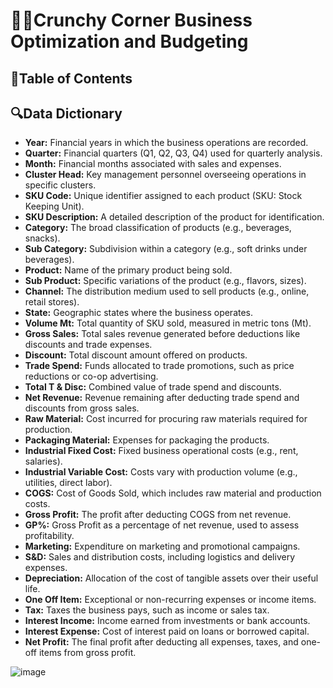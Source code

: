 # 🍔🍕Crunchy Corner Business Optimization and Budgeting 
## 📂Table of Contents

## 🔍Data Dictionary
- **Year:** Financial years in which the business operations are recorded.
- **Quarter:** Financial quarters (Q1, Q2, Q3, Q4) used for quarterly analysis.
- **Month:** Financial months associated with sales and expenses.
- **Cluster Head:** Key management personnel overseeing operations in specific clusters.
- **SKU Code:** Unique identifier assigned to each product (SKU: Stock Keeping Unit).
- **SKU Description:** A detailed description of the product for identification.
- **Category:** The broad classification of products (e.g., beverages, snacks).
- **Sub Category:** Subdivision within a category (e.g., soft drinks under beverages).
- **Product:** Name of the primary product being sold.
- **Sub Product:** Specific variations of the product (e.g., flavors, sizes).
- **Channel:** The distribution medium used to sell products (e.g., online, retail stores).
- **State:** Geographic states where the business operates.
- **Volume Mt:** Total quantity of SKU sold, measured in metric tons (Mt).
- **Gross Sales:** Total sales revenue generated before deductions like discounts and trade expenses.
- **Discount:** Total discount amount offered on products.
- **Trade Spend:** Funds allocated to trade promotions, such as price reductions or co-op advertising.
- **Total T & Disc:** Combined value of trade spend and discounts.
- **Net Revenue:** Revenue remaining after deducting trade spend and discounts from gross sales.
- **Raw Material:** Cost incurred for procuring raw materials required for production.
- **Packaging Material:** Expenses for packaging the products.
- **Industrial Fixed Cost:** Fixed business operational costs (e.g., rent, salaries).
- **Industrial Variable Cost:** Costs vary with production volume (e.g., utilities, direct labor).
- **COGS:** Cost of Goods Sold, which includes raw material and production costs.
- **Gross Profit:** The profit after deducting COGS from net revenue.
- **GP%:** Gross Profit as a percentage of net revenue, used to assess profitability.
- **Marketing:** Expenditure on marketing and promotional campaigns.
- **S&D:** Sales and distribution costs, including logistics and delivery expenses.
- **Depreciation:** Allocation of the cost of tangible assets over their useful life.
- **One Off Item:** Exceptional or non-recurring expenses or income items.
- **Tax:** Taxes the business pays, such as income or sales tax.
- **Interest Income:** Income earned from investments or bank accounts.
- **Interest Expense:** Cost of interest paid on loans or borrowed capital.
- **Net Profit:** The final profit after deducting all expenses, taxes, and one-off items from gross profit.

![image](https://github.com/user-attachments/assets/f07d931c-d891-4651-ab48-8ee03b9152bb)
